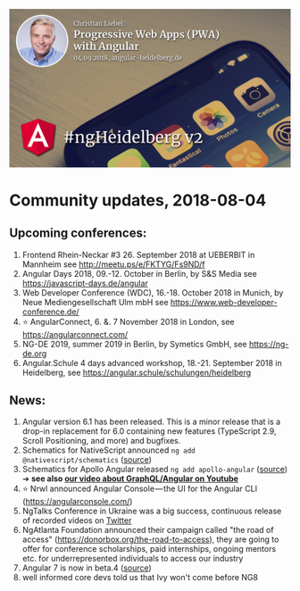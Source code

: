 ![ngHeidelbergv2.jpg](ngHeidelbergv2.jpg)

# Community updates, 2018-08-04

## Upcoming conferences:

1. Frontend Rhein-Neckar #3 26. September 2018 at UEBERBIT in Mannheim see http://meetu.ps/e/FKTYG/Fs9ND/f
1. Angular Days 2018, 09.-12. October in Berlin, by S&S Media see https://javascript-days.de/angular
1. Web Developer Conference (WDC), 16.-18. October 2018 in Munich, by Neue Mediengesellschaft Ulm mbH see https://www.web-developer-conference.de/
1. ⭐️ AngularConnect, 6. &. 7 November 2018 in London, see https://angularconnect.com/
1. NG-DE 2019, summer 2019 in Berlin, by Symetics GmbH, see https://ng-de.org 
1. Angular.Schule 4 days advanced workshop, 18.-21. September 2018 in Heidelberg, see https://angular.schule/schulungen/heidelberg 


## News:

1. Angular version 6.1 has been released.
   This is a minor release that is a drop-in replacement for 6.0 containing new features (TypeScript 2.9, Scroll Positioning, and more) and bugfixes.
1. Schematics for NativeScript announced `ng add @nativescript/schematics` ([source](https://blog.angular.io/apps-that-work-natively-on-the-web-and-mobile-9b26852495e7))
1. Schematics for Apollo Angular released `ng add apollo-angular` ([source](https://github.com/apollographql/apollo-angular/releases/tag/1.3.0)) ➔ **see also [our video about GraphQL/Angular on Youtube](https://youtu.be/rarXH1OHpFY)**
1. ⭐️ Nrwl announced Angular Console — the UI for the Angular CLI (https://angularconsole.com/)
1. NgTalks Conference in Ukraine was a big success, continuous release of recorded videos on [Twitter](https://twitter.com/ngtalks_ua)
1. NgAtlanta Foundation announced their campaign called "the road of access" (https://donorbox.org/the-road-to-access), they are going to offer for conference scholarships, paid internships, ongoing mentors  etc. for underrepresented individuals to access our industry
1. Angular 7 is now in beta.4 ([source](https://github.com/angular/angular/blob/master/CHANGELOG.md#700-beta4-2018-08-29))
1. well informed core devs told us that Ivy won't come before NG8

